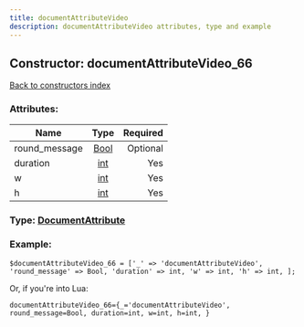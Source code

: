 ```yaml
---
title: documentAttributeVideo
description: documentAttributeVideo attributes, type and example
---
```

## Constructor: documentAttributeVideo\_66  
[Back to constructors index](index.md)



### Attributes:

| Name     |    Type       | Required |
|----------|:-------------:|---------:|
|round\_message|[Bool](../types/Bool.md) | Optional|
|duration|[int](../types/int.md) | Yes|
|w|[int](../types/int.md) | Yes|
|h|[int](../types/int.md) | Yes|



### Type: [DocumentAttribute](../types/DocumentAttribute.md)


### Example:

```
$documentAttributeVideo_66 = ['_' => 'documentAttributeVideo', 'round_message' => Bool, 'duration' => int, 'w' => int, 'h' => int, ];
```  

Or, if you're into Lua:  


```
documentAttributeVideo_66={_='documentAttributeVideo', round_message=Bool, duration=int, w=int, h=int, }

```


